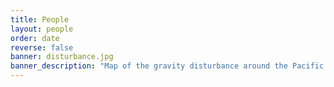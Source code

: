 ```yaml
---
title: People
layout: people
order: date
reverse: false
banner: disturbance.jpg
banner_description: "Map of the gravity disturbance around the Pacific Ocean."
---
```

